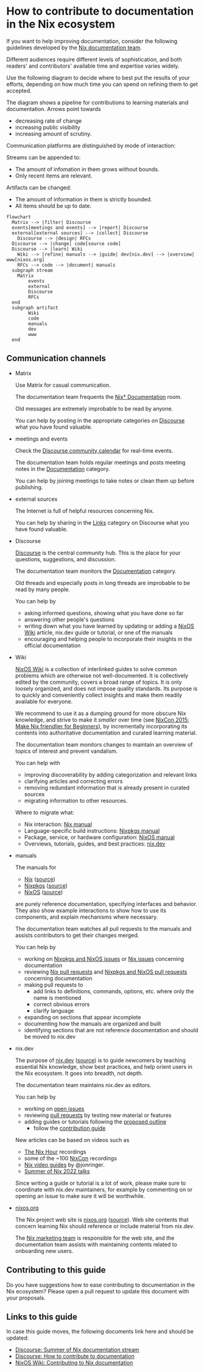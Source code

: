 # How to contribute to documentation in the Nix ecosystem

If you want to help improving documentation, consider the following guidelines developed by the [Nix documentation team](./README.md).

Different audiences require different levels of sophistication, and both readers' and contributors' available time and expertise varies widely.

Use the following diagram to decide where to best put the results of your efforts, depending on how much time you can spend on refining them to get accepted.

The diagram shows a pipeline for contributions to learning materials and documentation.
Arrows point towards

- decreasing rate of change
- increasing public visibility
- increasing amount of scrutiny.

Communication platforms are distinguished by mode of interaction:

Streams can be appended to:

- The amount of infomation in them grows without bounds.
- Only recent items are relevant.

Artifacts can be changed:

- The amount of information in them is strictly bounded.
- All items should be up to date.

```mermaid
flowchart
  Matrix --> |filter| Discourse
  events[meetings and events] --> |report| Discourse
  external[external sources] --> |collect| Discourse
	Discourse --> |design| RFCs
  Discourse --> |change| code[source code]
  Discourse --> |learn| Wiki
	Wiki --> |refine| manuals --> |guide| dev[nix.dev] --> |overview| www[nixos.org]
	RFCs --> code --> |document| manuals
  subgraph stream
    Matrix
		events
		external
		Discourse
		RFCs
  end
  subgraph artifact
		Wiki
		code
		manuals
		dev
		www
  end
```

## Communication channels

- Matrix
    
  Use Matrix for casual communication.
  
  The documentation team frequents the [Nix\* Documentation](https://app.element.io/#/room/#docs:nixos.org) room.
  
  Old messages are extremely improbable to be read by anyone.

  You can help by posting in the appropriate categories on [Discourse](https://discourse.nixos.org/) what you have found valuable.
    
- meetings and events
    
  Check the [Discourse community calendar](https://discourse.nixos.org/t/community-calendar/18589) for real-time events.
  
  The documentation team holds regular meetings and posts meeting notes in the [Documentation](https://discourse.nixos.org/c/dev/documentation/25) category.
   
  You can help by joining meetings to take notes or clean them up before publishing.

- external sources
    
  The Internet is full of helpful resources concerning Nix.

  You can help by sharing in the [Links](https://discourse.nixos.org/c/links/12) category on Discourse what you have found valuable.
    
- Discourse
    
  [Discourse](https://discourse.nixos.org/) is the central community hub.
  This is the place for your questions, suggestions, and discussion.
  
  The documentation team monitors the [Documentation](https://discourse.nixos.org/c/dev/documentation/25) category.
  
  Old threads and especially posts in long threads are improbable to be read by many people.
  
  You can help by
  
  - asking informed questions, showing what you have done so far
  - answering other people's questions
  - writing down what you have learned by updating or adding a [NixOS Wiki](https://nixos.wiki/) article, nix.dev guide or tutorial, or one of the manuals
  - encouraging and helping people to incorporate their insights in the official documentation

- Wiki
    
  [NixOS Wiki](https://nixos.wiki/) is a collection of interlinked guides to solve common problems which are otherwise not well-documented.
  It is collectively edited by the community, covers a broad range of topics.
  It is only loosely organized, and does not impose quality standards.
  Its purpose is to quickly and conveniently collect insights and make them readily available for everyone.
    
  We recommend to use it as a dumping ground for more obscure Nix knowledge, and strive to make it *smaller* over time (see [NixCon 2015: Make Nix friendlier for Beginners](https://media.ccc.de/v/nixcon2015-3-MakeNixfriendlierforBeginners#video&t=1365)), by incrementally incorporating its contents into authoritative documentation and curated learning material.

  The documentation team monitors changes to maintain an overview of topics of interest and prevent vandalism.
  
  You can help with
  
  - improving discoverability by adding categorization and relevant links
  - clarifying articles and correcting errors
  - removing redundant information that is already present in curated sources
  - migrating information to other resources.
  
  Where to migrate what:
  
  - Nix interaction: [Nix manual](https://nixos.org/manual/nix/stable/)
  - Language-specific build instructions: [Nixpkgs manual](https://nixos.org/manual/nixpkgs/stable/)
  - Package, service, or hardware configuration: [NixOS manual](https://nixos.org/manual/nixos/stable/)
  - Overviews, tutorials, guides, and best practices: [nix.dev](https://nix.dev/)

- manuals
    
  The manuals for
  
  - [Nix](https://nixos.org/manual/nix/stable/) ([source](https://github.com/NixOS/nix/tree/master/doc/manual))
  - [Nixpkgs](https://nixos.org/manual/nixpkgs/stable/) ([source](https://github.com/NixOS/nixpkgs/tree/master/doc))
  - [NixOS](https://nixos.org/manual/nixos/stable/) ([source](https://github.com/NixOS/nixpkgs/tree/master/nixos/doc/manual))
  
  are purely reference documentation, specifying interfaces and behavior.
  They also show example interactions to show how to use its components, and explain mechanisms where necessary.
  
  The documentation team watches all pull requests to the manuals and assists contributors to get their changes merged.
  
  You can help by
    
  - working on [Nixpkgs and NixOS issues](https://github.com/NixOS/nixpkgs/issues?q=is%3Aopen+is%3Aissue+label%3A%229.needs%3A+documentation%22) or [Nix issues](https://github.com/NixOS/nix/issues?q=is%3Aopen+is%3Aissue+label%3Adocumentation) concerning documentation
  - reviewing [Nix pull requests](https://github.com/NixOS/nix/pulls?q=is%3Aopen+is%3Apr+label%3Adocumentation) and [Nixpkgs and NixOS pull requests](https://github.com/NixOS/nixpkgs/pulls?q=is%3Aopen+is%3Apr+label%3A%228.has%3A+documentation%22) concerning documentation
  - making pull requests to
    - add links to definitions, commands, options, etc. where only the name is mentioned
    - correct obvious errors
    - clarify language
  - expanding on sections that appear incomplete
  - documenting how the manuals are organized and built
  - identifying sections that are not reference documentation and should be moved to nix.dev


- nix.dev
    
  The purpose of [nix.dev](https://nix.dev/) ([source](https://github.com/nix-dot-dev/nix.dev)) is to guide newcomers by teaching essential Nix knowledge, show best practices, and help orient users in the Nix ecosystem.
  It goes into breadth, not depth.
  
  The documentation team maintains nix.dev as editors.
  
  You can help by
  
  - working on [open issues](https://github.com/nix-dot-dev/nix.dev/issues)
  - reviewing [pull requests](https://github.com/nix-dot-dev/nix.dev/pulls) by testing new material or features
  - adding guides or tutorials following the [proposed outline](https://github.com/nix-dot-dev/nix.dev/pull/265)
    - follow the [contribution guide](https://github.com/NixOS/nix.dev/blob/master/CONTRIBUTING.md)

  New articles can be based on videos such as
  - [The Nix Hour](https://www.youtube.com/playlist?list=PLyzwHTVJlRc8yjlx4VR4LU5A5O44og9in) recordings
  - some of the ~100 [NixCon](https://www.youtube.com/c/NixCon) recordings
  - [Nix video guides](https://www.youtube.com/channel/UC-cY3DcYladGdFQWIKL90SQ) by @jonringer.
  - [Summer of Nix 2022 talks](https://www.youtube.com/playlist?list=PLt4-_lkyRrOMWyp5G-m_d1wtTcbBaOxZk)

  Since writing a guide or tutorial is a lot of work, please make sure to coordinate with nix.dev maintainers, for example by commenting on or opening an issue to make sure it will be worthwhile.
     

- [nixos.org](http://nixos.org/)
    
  The Nix project web site is [nixos.org](https://nixos.org/) ([source](https://github.com/NixOS/nixos-homepage)).
  Web site contents that concern learning Nix should reference or include material from nix.dev.
  
  The [Nix marketing team](https://nixos.org/community/teams/marketing.html) is responsible for the web site, and the documentation team assists with maintaining contents related to onboarding new users.

## Contributing to this guide

Do you have suggestions how to ease contributing to documentation in the Nix ecosystem?
Please open a pull request to update this document with your proposals.

## Links to this guide

In case this guide moves, the following documents link here and should be updated:

- [Discourse: Summer of Nix documentation stream](https://discourse.nixos.org/t/summer-of-nix-documentation-stream/20351)
- [Discourse: How to contribute to documentation](https://discourse.nixos.org/t/how-to-contribute-to-documentation/21028)
- [NixOS Wiki: Contributing to Nix documentation](https://nixos.wiki/wiki/Contributing_to_Nix_documentation)

